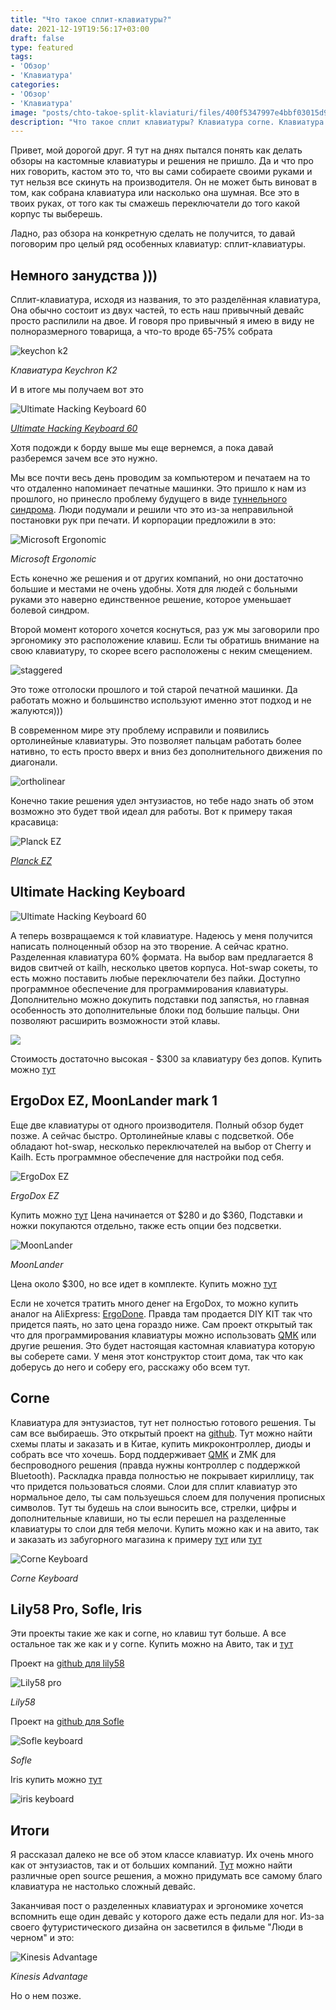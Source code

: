 ```yaml
---
title: "Что такое сплит-клавиатуры?"
date: 2021-12-19T19:56:17+03:00
draft: false
type: featured
tags:
- 'Обзор'
- 'Клавиатура'
categories:
- 'Обзор'
- 'Клавиатура'
image: "posts/chto-takoe-split-klaviaturi/files/400f5347997e4bbf03015d96cd17d1bc.png"
description: "Что такое сплит клавиатуры? Клавиатура corne. Клавиатура Ergodox. Клавиатура Moonlander. Клавиатура Ergodone. Open source keyboards"
---
```



Привет, мой дорогой друг. Я тут на днях пытался понять как делать обзоры на кастомные клавиатуры и решения не пришло. Да и что про них говорить, кастом это то, что вы сами собираете своими руками и тут нельзя все скинуть на производителя. Он не может быть виноват в том, как собрана клавиатура или насколько она шумная. Все это в твоих руках, от того как ты смажешь переключатели до того какой корпус ты выберешь. 

Ладно, раз обзора на конкретную сделать не получится, то давай поговорим про целый ряд особенных клавиатур: сплит-клавиатуры. 


## Немного занудства )))

Сплит-клавиатура, исходя из названия, то это разделённая клавиатура, Она обычно состоит из двух частей, то есть наш привычный девайс просто распилили на двое. И говоря про привычный я имею в виду не полноразмерного товарища, а что-то вроде 65-75% собрата 

![keychon k2](files/a36aa840ae84f77089387eea0e66918a.png)

_Клавиатура Keychron K2_

И в итоге мы получаем вот это 

![Ultimate Hacking Keyboard 60](files/400f5347997e4bbf03015d96cd17d1bc.png)

_[Ultimate Hacking Keyboard 60](https://ultimatehackingkeyboard.com/product/uhk60v2)_

Хотя подожди к борду выше мы еще вернемся, а  пока давай разберемся зачем все это нужно. 

Мы все почти весь день проводим за компьютером и печатаем на то что отдаленно напоминает печатные машинки. Это пришло к нам из прошлого, но принесло проблему будущего в виде [туннельного синдрома](https://ru.wikipedia.org/wiki/%D0%A1%D0%B8%D0%BD%D0%B4%D1%80%D0%BE%D0%BC_%D0%B7%D0%B0%D0%BF%D1%8F%D1%81%D1%82%D0%BD%D0%BE%D0%B3%D0%BE_%D0%BA%D0%B0%D0%BD%D0%B0%D0%BB%D0%B0). Люди подумали и решили что это из-за неправильной постановки рук при печати. И корпорации предложили в это:

![Microsoft Ergonomic](files/08cba2424eae7fc3b475cf360f832383.png)

_Microsoft Ergonomic_

Есть конечно же решения и от других компаний, но они достаточно большие и местами не очень удобны. Хотя для людей с больными руками это наверно единственное решение, которое уменьшает болевой синдром.  

Второй момент которого хочется коснуться, раз уж мы заговорили про эргономику это расположение клавиш. Если ты обратишь внимание на свою клавиатуру, то скорее всего расположены с неким смещением.

![staggered](files/d4f402088745856eccbcd92694f16138.png)

Это тоже отголоски прошлого и той старой печатной машинки. Да работать можно и большинство используют именно этот подход и не жалуются))) 

В современном мире эту проблему исправили и появились ортолинейные клавиатуры. Это позволяет пальцам работать более нативно, то есть просто вверх и вниз без дополнительного движения по диагонали.

![ortholinear](files/13e1df3c971d0e19d2b4eff92a72d9b1.png)

Конечно такие решения удел энтузиастов, но тебе надо знать об этом возможно это будет твой идеал для работы. Вот к примеру такая красавица: 

![Planck EZ](files/dccbabdb290de8171d9eb93d15192c03.png)

_[Planck EZ](https://www.zsa.io/planck)_

## Ultimate Hacking Keyboard

![Ultimate Hacking Keyboard 60](files/400f5347997e4bbf03015d96cd17d1bc.png)

А теперь возвращаемся к той клавиатуре. Надеюсь у меня получится написать полноценный обзор на это творение. А сейчас кратно. Разделенная клавиатура 60% формата. На выбор вам предлагается 8 видов свитчей от kailh, несколько цветов корпуса. Hot-swap сокеты, то есть можно поставить любые переключатели без пайки. Доступно программное обеспечение для программирования клавиатуры. Дополнительно можно докупить подставки под запястья, но главная особенность это дополнительные блоки под большие пальцы. Они позволяют расширить возможности этой клавы.

![](files/5e3fc52c67cb7ec098b339179f93f7b5.png)

Стоимость достаточно высокая - $300 за клавиатуру без допов.
Купить можно [тут](https://ultimatehackingkeyboard.com/)

## ErgoDox EZ, MoonLander mark 1

Еще две клавиатуры от одного производителя. Полный обзор будет позже. А сейчас быстро. 
Ортолинейные клавы с подсветкой. Обе обладают hot-swap, несколько переключателей на выбор от Cherry и Kailh. Есть программное обеспечение для настройки под себя. 

![ErgoDox EZ](files/7c289289952288cb563376d6bba3032c.png)

_ErgoDox EZ_

Купить можно [тут](https://ergodox-ez.com/) Цена начинается от $280 и до $360, Подставки и ножки покупаются отдельно, также есть опции без подсветки. 

![MoonLander](files/dc02a3f6718863b8a78293b71ee2492c.png)

_MoonLander_

Цена около $300, но все идет в комплекте. Купить можно [тут](https://www.zsa.io/moonlander/) 

Если не хочется тратить много денег на ErgoDox, то можно купить аналог на AliExpress: [ErgoDone](https://aliexpress.ru/item/32830050940.html). 
Правда там продается DIY KIT так что придется паять, но зато цена гораздо ниже. Сам проект открытый так что для программирования клавиатуры можно использовать [QMK](/posts/chto-takoe-qmk/) или другие решения. Это будет настоящая кастомная клавиатура которую вы соберете сами. У меня этот конструктор стоит дома, так что как доберусь до него и соберу его, расскажу обо всем тут. 

## Corne

Клавиатура для энтузиастов, тут нет полностью готового решения. Ты сам все выбираешь.
Это открытый проект на [github](https://github.com/foostan/crkbd). Тут можно найти схемы платы и заказать и в Китае, купить микроконтроллер, диоды и собрать все что хочешь. Борд поддерживает [QMK](/posts/chto-takoe-qmk/) и ZMK для беспроводного решения (правда нужны контроллер с поддержкой Bluetooth). 
Раскладка правда полностью не покрывает кириллицу, так что придется пользоваться слоями. Слои для сплит клавиатур это нормальное дело, ты сам пользуешься  слоем для получения прописных символов. Тут ты будешь на слои выносить все, стрелки, цифры и дополнительные клавиши, но ты если перешел на разделенные клавиатуры то слои для тебя мелочи. Купить можно как и на авито, так и заказать из забугорного магазина к примеру [тут](https://keyhive.xyz/corne) или [тут](https://www.littlekeyboards.com/) 

![Corne Keyboard](files/8dabba1ba0af82211fa451b304088d36.png)

_Corne Keyboard_

## Lily58 Pro, Sofle, Iris

Эти проекты такие же как и corne, но клавиш тут больше. А все остальное так же как и у corne.
Купить можно на Авито, так и  [тут](https://www.littlekeyboards.com/) 

Проект на [github для lily58](https://github.com/kata0510/Lily58)

![Lily58 pro](files/69243b6ee7ada0c95a9a782458021cfd.png)

_Lily58_

Проект на [github для Sofle](https://github.com/josefadamcik/SofleKeyboard)

![Sofle keyboard](files/31546ca3614342934cbf3d6628b140db.png)

_Sofle_

Iris купить можно [тут](https://keeb.io/collections/iris-split-ergonomic-keyboard) 

![iris keyboard](files/b57c01ae08e447e31789f5cc81c680e4.png)

## Итоги 

Я рассказал далеко не все об этом классе клавиатур. Их очень много как от энтузиастов, так и от больших компаний. [Тут](https://github.com/diimdeep/awesome-split-keyboards) можно найти различные open source решения, а можно придумать все самому благо клавиатура не настолько сложный девайс. 

Заканчивая пост о разделенных клавиатурах и эргономике хочется вспомнить еще один девайс у которого даже есть педали для ног. Из-за своего футуристического дизайна он засветился в фильме "Люди в черном" и это:

![Kinesis Advantage](files/841e195aa6da46af52d7995ede30da78.png)

_Kinesis Advantage_

Но о нем позже. 